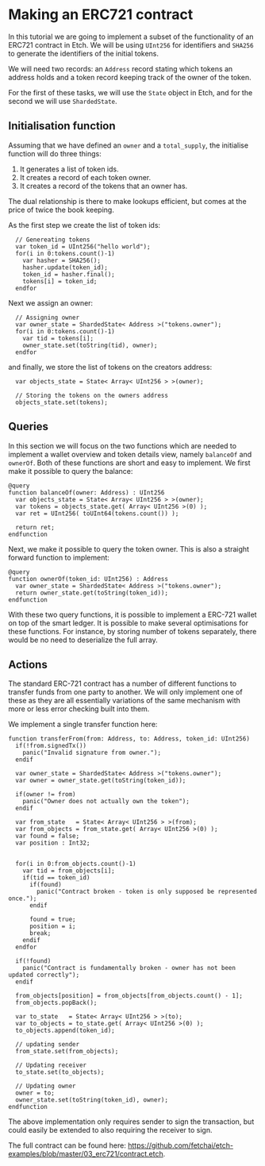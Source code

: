 # Making an ERC721 contract
In this tutorial we are going to implement a subset of the functionality of 
an ERC721 contract in Etch. We will be using `UInt256` for identifiers and
`SHA256` to generate the identifiers of the initial tokens. 

We will need two
records: an `Address` record stating which tokens an address holds and a token 
record keeping track of the owner of the token. 

For the first of these tasks, we will
use the `State` object in Etch, and for the second we will use `ShardedState`.


## Initialisation function
Assuming that we have defined an `owner` and a `total_supply`, the initialise function 
will do three things: 

1. It generates a list of token ids. 
2. It creates a record of each token owner.
3. It creates a record of the tokens that an owner has. 

The dual relationship is there to make lookups efficient, but comes at the price of twice the book keeping.

As the first step we create the list of token ids:
```
  // Genereating tokens
  var token_id = UInt256("hello world");
  for(i in 0:tokens.count()-1)
    var hasher = SHA256();
    hasher.update(token_id);
    token_id = hasher.final();
    tokens[i] = token_id;
  endfor
```

Next we assign an owner:
```
  // Assigning owner
  var owner_state = ShardedState< Address >("tokens.owner");
  for(i in 0:tokens.count()-1)
    var tid = tokens[i];
    owner_state.set(toString(tid), owner);
  endfor
```
and finally, we store the list of tokens on the creators address:
```
  var objects_state = State< Array< UInt256 > >(owner);

  // Storing the tokens on the owners address
  objects_state.set(tokens);
```

## Queries
In this section we will focus on the two functions which are needed to implement a wallet overview and token details view, namely `balanceOf` and `ownerOf`. Both of these functions are short and easy to implement. We first make it possible to query the balance:
```
@query
function balanceOf(owner: Address) : UInt256
  var objects_state = State< Array< UInt256 > >(owner);
  var tokens = objects_state.get( Array< UInt256 >(0) );
  var ret = UInt256( toUInt64(tokens.count()) );

  return ret;
endfunction
```
Next, we make it possible to query the token owner. This is also a straight forward function to implement:
```
@query
function ownerOf(token_id: UInt256) : Address
  var owner_state = ShardedState< Address >("tokens.owner");
  return owner_state.get(toString(token_id)); 
endfunction
```
With these two query functions, it is possible to implement a ERC-721 wallet on top of the smart ledger. It is possible to make several optimisations for these functions. For instance, by storing number of tokens separately, there would be no need to deserialize the full array.

## Actions
The standard ERC-721 contract has a number of different functions to transfer funds from one party to another. We will only implement one of these as they are all essentially variations of the same mechanism with more or less error checking built into them. 

We implement a single transfer function here:
```
function transferFrom(from: Address, to: Address, token_id: UInt256)
  if(!from.signedTx()) 
    panic("Invalid signature from owner.");
  endif

  var owner_state = ShardedState< Address >("tokens.owner");
  var owner = owner_state.get(toString(token_id));

  if(owner != from)
    panic("Owner does not actually own the token");
  endif

  var from_state   = State< Array< UInt256 > >(from);
  var from_objects = from_state.get( Array< UInt256 >(0) );
  var found = false;
  var position : Int32;


  for(i in 0:from_objects.count()-1)
    var tid = from_objects[i];
    if(tid == token_id)
      if(found)
        panic("Contract broken - token is only supposed be represented once.");
      endif

      found = true;
      position = i;
      break;
    endif
  endfor

  if(!found)
    panic("Contract is fundamentally broken - owner has not been updated correctly");
  endif

  from_objects[position] = from_objects[from_objects.count() - 1];
  from_objects.popBack();

  var to_state   = State< Array< UInt256 > >(to);
  var to_objects = to_state.get( Array< UInt256 >(0) );
  to_objects.append(token_id);

  // updating sender
  from_state.set(from_objects);

  // Updating receiver
  to_state.set(to_objects);

  // Updating owner
  owner = to;
  owner_state.set(toString(token_id), owner);
endfunction
```
The above implementation only requires sender to sign the transaction, but could easily be extended to also requiring the receiver to sign. 

The full contract can be found here: https://github.com/fetchai/etch-examples/blob/master/03_erc721/contract.etch.

<br/>